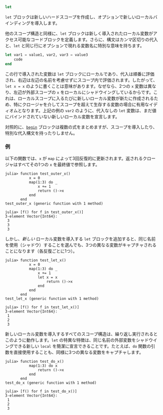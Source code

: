 ```julia
let
```

`let` ブロックは新しいハードスコープを作成し、オプションで新しいローカルバインディングを導入します。

他のスコープ構造と同様に、`let` ブロックは新しく導入されたローカル変数がアクセス可能なコードブロックを定義します。さらに、構文はカンマ区切りの代入と、`let` と同じ行にオプションで現れる変数名に特別な意味を持ちます。

```julia
let var1 = value1, var2, var3 = value3
    code
end
```

この行で導入された変数は `let` ブロックにローカルであり、代入は順番に評価され、右辺は左辺の名前を考慮せずにスコープ内で評価されます。したがって、`let x = x` のように書くことは意味があります。なぜなら、2つの `x` 変数は異なり、左辺が外部スコープの `x` をローカルにシャドウイングしているからです。これは、ローカルスコープに入るたびに新しいローカル変数が新たに作成されるため、特にクロージャを介してスコープを超えて生存する変数の場合に有用なイディオムとなります。上記の例の `var2` のように、代入なしの `let` 変数は、まだ値にバインドされていない新しいローカル変数を宣言します。

対照的に、[`begin`](@ref) ブロックは複数の式をまとめますが、スコープを導入したり、特別な代入構文を持ったりしません。

### 例

以下の関数では、`x` が `map` によって3回反復的に更新されます。返されるクロージャはすべてその1つの `x` を最終値で参照します。

```jldoctest
julia> function test_outer_x()
           x = 0
           map(1:3) do _
               x += 1
               return ()->x
           end
       end
test_outer_x (generic function with 1 method)

julia> [f() for f in test_outer_x()]
3-element Vector{Int64}:
 3
 3
 3
```

しかし、*新しい* ローカル変数を導入する `let` ブロックを追加すると、同じ名前を使用（シャドウ）することを選んでも、3つの異なる変数がキャプチャされることになります（各反復ごとに1つ）。

```jldoctest
julia> function test_let_x()
           x = 0
           map(1:3) do _
               x += 1
               let x = x
                   return ()->x
               end
           end
       end
test_let_x (generic function with 1 method)

julia> [f() for f in test_let_x()]
3-element Vector{Int64}:
 1
 2
 3
```

新しいローカル変数を導入するすべてのスコープ構造は、繰り返し実行されるとこのように動作します。`let` の特異な特徴は、同じ名前の外部変数をシャドウイングできる新しい `local` を簡潔に宣言できることです。たとえば、`do` 関数の引数を直接使用することも、同様に3つの異なる変数をキャプチャします。

```jldoctest
julia> function test_do_x()
           map(1:3) do x
               return ()->x
           end
       end
test_do_x (generic function with 1 method)

julia> [f() for f in test_do_x()]
3-element Vector{Int64}:
 1
 2
 3
```
